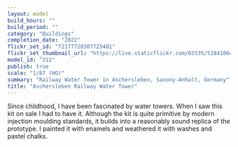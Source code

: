 ```yaml
---
layout: model
build_hours: ""
build_period: ""
category: "Buildings"
completion_date: "2022"
flickr_set_id: "72177720307725401"
flickr_set_thumbnail_url: "https://live.staticflickr.com/65535/52841064735_1657dd79e9_m.jpg"
model_id: "212"
publish: true
scale: "1/87 (HO)"
summary: "Railway Water Tower in Aschersleben, Saxony-Anhalt, Germany"
title: "Aschersleben Railway Water Tower"
---
```


Since childhood, I have been fascinated by water towers. When I saw this kit on sale I had to have it. Although the kit is quite primitive by modern injection moulding standards, it builds into a reasonably sound replica of the prototype. I painted it with enamels and weathered it with washes and pastel chalks.

